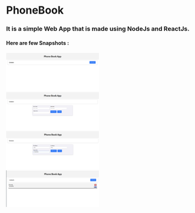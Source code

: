 # PhoneBook
### It is a simple Web App that is made using NodeJs and ReactJs.
#### Here are few Snapshots :

<img src="img/1.png" width="50%" height="50%">
<br/>
<img src="img/2.png" width="50%" height="50%">
<br/>
<img src="img/3.png" width="50%" height="50%">
<br/>
<img src="img/4.png" width="50%" height="50%">
<br/>
